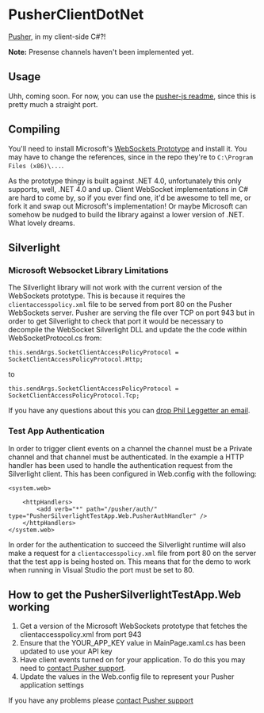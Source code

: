 # PusherClientDotNet

[Pusher](http://pusher.com/), in my client-side C#?!

**Note:** Presense channels haven't been implemented yet.

## Usage

Uhh, coming soon. For now, you can use the [pusher-js readme](https://github.com/pusher/pusher-js/blob/master/README.markdown),
since this is pretty much a straight port.

## Compiling

You'll need to install Microsoft's [WebSockets Prototype](http://html5labs.interoperabilitybridges.com/prototypes/websockets/websockets/info)
and install it. You may have to change the references, since in the repo they're to `C:\Program Files (x86)\...`.

As the prototype thingy is built against .NET 4.0, unfortunately this only supports, well, .NET 4.0 and up. Client WebSocket implementations
in C# are hard to come by, so if you ever find one, it'd be awesome to tell me, or fork it and swap out Microsoft's implementation! Or
maybe Microsoft can somehow be nudged to build the library against a lower version of .NET. What lovely dreams.

## Silverlight

### Microsoft Websocket Library Limitations

The Silverlight library will not work with the current version of the WebSockets prototype. This is because it requires the
`clientaccesspolicy.xml` file to be served from port 80 on the Pusher WebSockets server. Pusher are serving the file over TCP
on port 943 but in order to get Silverlight to check that port it would be necessary to decompile the WebSocket Silverlight DLL
and update the the code within WebSocketProtocol.cs from:

    this.sendArgs.SocketClientAccessPolicyProtocol = SocketClientAccessPolicyProtocol.Http;

to

    this.sendArgs.SocketClientAccessPolicyProtocol = SocketClientAccessPolicyProtocol.Tcp;

If you have any questions about this you can [drop Phil Leggetter an email](mailto:phil@leggetter.co.uk). 

### Test App Authentication

In order to trigger client events on a channel the channel must be a Private channel and that 
channel must be authenticated. In the example a HTTP handler has been used to handle the authentication 
request from the Silverlight client. This has been configured in Web.config with the following:

    <system.web>

        <httpHandlers>
            <add verb="*" path="/pusher/auth/" type="PusherSilverlightTestApp.Web.PusherAuthHandler" />
        </httpHandlers>
    </system.web>

In order for the authentication to succeed the Silverlight runtime will also make a request for 
a `clientaccesspolicy.xml` file from port 80 on the server that the test app is being hosted on. 
This means that for the demo to work when running in Visual Studio the port must be set to 80.

## How to get the PusherSilverlightTestApp.Web working

1. Get a version of the Microsoft WebSockets prototype that fetches the clientaccesspolicy.xml from port 943
2. Ensure that the YOUR_APP_KEY value in MainPage.xaml.cs has been updated to use your API key
3. Have client events turned on for your application. To do this you may need to [contact Pusher support](mailto:support@pusher.com).
4. Update the values in the Web.config file to represent your Pusher application settings

If you have any problems please [contact Pusher support](mailto:support@pusher.com)